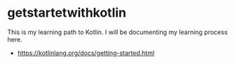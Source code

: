 # getstartetwithkotlin

This is my learning path to Kotlin. I will be documenting my learning process here.

* https://kotlinlang.org/docs/getting-started.html